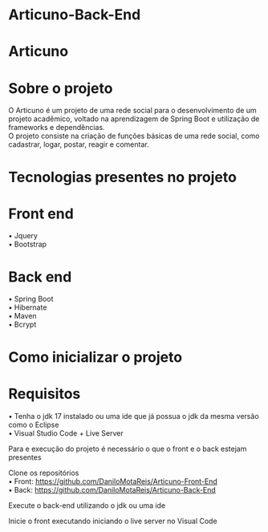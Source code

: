 # Articuno-Back-End

# Articuno

# Sobre o projeto

O Articuno é um projeto de uma rede social para o desenvolvimento de um projeto acadêmico, voltado na aprendizagem de Spring Boot e utilização de frameworks e dependências.<br>
O projeto consiste na criação de funções básicas de uma rede social, como cadastrar, logar, postar, reagir e comentar.

# Tecnologias presentes no projeto

# Front end
•	Jquery<br>
•	Bootstrap

# Back end
•	Spring Boot<br>
•	Hibernate<br>
•	Maven<br>
•	Bcrypt

# Como inicializar o projeto

# Requisitos
•	Tenha o jdk 17 instalado ou uma ide que já possua o jdk da mesma versão como o Eclipse<br>
• Visual Studio Code + Live Server

Para e execução do projeto é necessário o que o front e o back estejam presentes<br>

Clone os repositórios<br>
•	Front: https://github.com/DaniloMotaReis/Articuno-Front-End<br>
•	Back: https://github.com/DaniloMotaReis/Articuno-Back-End 

Execute o back-end utilizando o jdk ou uma ide<br>

Inicie o front executando iniciando o live server no Visual Code
